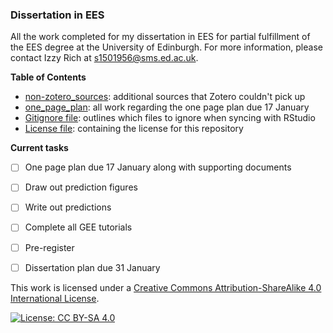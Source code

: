 ### Dissertation in EES

All the work completed for my dissertation in EES for partial fulfillment of the EES degree at the University of Edinburgh. For more information, please contact Izzy Rich at s1501956@sms.ed.ac.uk. 


**Table of Contents**
- [non-zotero_sources](/non-zotero_sources): additional sources that Zotero couldn't pick up
- [one_page_plan](/one_page_plan): all work regarding the one page plan due 17 January
- [Gitignore file](/.gitignore): outlines which files to ignore when syncing with RStudio
- [License file](/license.txt): containing the license for this repository


**Current tasks**
- [ ] One page plan due 17 January along with supporting documents
- [ ] Draw out prediction figures
- [ ] Write out predictions
- [ ] Complete all GEE tutorials 
- [ ] Pre-register 
- [ ] Dissertation plan due 31 January 


This work is licensed under a [Creative Commons Attribution-ShareAlike 4.0 International License](https://creativecommons.org/licenses/by-sa/4.0/).

[![License: CC BY-SA 4.0](https://licensebuttons.net/l/by-sa/4.0/80x15.png)](https://creativecommons.org/licenses/by-sa/4.0/)
